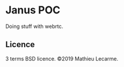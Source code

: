 Janus POC
=========

Doing stuff with webrtc.

Licence
-------

3 terms BSD licence. ©2019 Mathieu Lecarme.